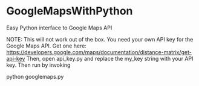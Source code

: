 # GoogleMapsWithPython
Easy Python interface to Google Maps API

NOTE: This will not work out of the box. You need your own API key
for the Google Maps API. Get one here: 
https://developers.google.com/maps/documentation/distance-matrix/get-api-key
Then, open api_key.py and replace the my_key string with your
API key. Then run by invoking

python googlemaps.py


